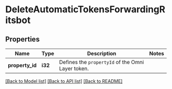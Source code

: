 # DeleteAutomaticTokensForwardingRitsbot

## Properties

Name | Type | Description | Notes
------------ | ------------- | ------------- | -------------
**property_id** | **i32** | Defines the `propertyId` of the Omni Layer token. | 

[[Back to Model list]](../README.md#documentation-for-models) [[Back to API list]](../README.md#documentation-for-api-endpoints) [[Back to README]](../README.md)


